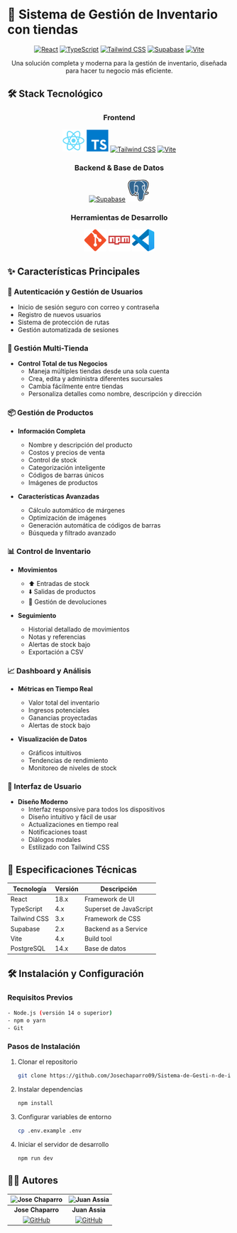   # 🏪 Sistema de Gestión de Inventario con tiendas

<div align="center">

[![React](https://img.shields.io/badge/React-20232A?style=for-the-badge&logo=react&logoColor=61DAFB)](https://reactjs.org/)
[![TypeScript](https://img.shields.io/badge/TypeScript-007ACC?style=for-the-badge&logo=typescript&logoColor=white)](https://www.typescriptlang.org/)
[![Tailwind CSS](https://img.shields.io/badge/Tailwind_CSS-38B2AC?style=for-the-badge&logo=tailwind-css&logoColor=white)](https://tailwindcss.com/)
[![Supabase](https://img.shields.io/badge/Supabase-181818?style=for-the-badge&logo=supabase&logoColor=white)](https://supabase.io/)
[![Vite](https://img.shields.io/badge/Vite-646CFF?style=for-the-badge&logo=vite&logoColor=white)](https://vitejs.dev/)

Una solución completa y moderna para la gestión de inventario, diseñada para hacer tu negocio más eficiente.

</div>

## 🛠️ Stack Tecnológico

<div align="center">

### Frontend
[<img src="https://raw.githubusercontent.com/devicons/devicon/master/icons/react/react-original.svg" width="50" height="50" alt="React">](https://reactjs.org/)
[<img src="https://raw.githubusercontent.com/devicons/devicon/master/icons/typescript/typescript-original.svg" width="50" height="50" alt="TypeScript">](https://www.typescriptlang.org/)
[<img src="https://upload.wikimedia.org/wikipedia/commons/d/d5/Tailwind_CSS_Logo.svg" width="50" height="50" alt="Tailwind CSS">](https://tailwindcss.com/)
[<img src="https://vitejs.dev/logo.svg" width="50" height="50" alt="Vite">](https://vitejs.dev/)

### Backend & Base de Datos
[<img src="https://d2eip9sf3oo6c2.cloudfront.net/tags/images/000/001/299/square_480/supabase-logo-icon_1.png" width="50" height="50" alt="Supabase">](https://supabase.io/)
[<img src="https://raw.githubusercontent.com/devicons/devicon/master/icons/postgresql/postgresql-original.svg" width="50" height="50" alt="PostgreSQL">](https://www.postgresql.org/)

### Herramientas de Desarrollo
[<img src="https://raw.githubusercontent.com/devicons/devicon/master/icons/git/git-original.svg" width="50" height="50" alt="Git">](https://git-scm.com/)
[<img src="https://raw.githubusercontent.com/devicons/devicon/master/icons/npm/npm-original-wordmark.svg" width="50" height="50" alt="npm">](https://www.npmjs.com/)
[<img src="https://raw.githubusercontent.com/devicons/devicon/master/icons/vscode/vscode-original.svg" width="50" height="50" alt="VSCode">](https://code.visualstudio.com/)

</div>

## ✨ Características Principales

### 🔐 Autenticación y Gestión de Usuarios
- Inicio de sesión seguro con correo y contraseña
- Registro de nuevos usuarios
- Sistema de protección de rutas
- Gestión automatizada de sesiones

### 🏢 Gestión Multi-Tienda
* **Control Total de tus Negocios**
  - Maneja múltiples tiendas desde una sola cuenta
  - Crea, edita y administra diferentes sucursales
  - Cambia fácilmente entre tiendas
  - Personaliza detalles como nombre, descripción y dirección

### 📦 Gestión de Productos
* **Información Completa**
  - Nombre y descripción del producto
  - Costos y precios de venta
  - Control de stock
  - Categorización inteligente
  - Códigos de barras únicos
  - Imágenes de productos
  
* **Características Avanzadas**
  - Cálculo automático de márgenes
  - Optimización de imágenes
  - Generación automática de códigos de barras
  - Búsqueda y filtrado avanzado

### 📊 Control de Inventario
* **Movimientos**
  - ⬆️ Entradas de stock
  - ⬇️ Salidas de productos
  - 🔄 Gestión de devoluciones
  
* **Seguimiento**
  - Historial detallado de movimientos
  - Notas y referencias
  - Alertas de stock bajo
  - Exportación a CSV

### 📈 Dashboard y Análisis
* **Métricas en Tiempo Real**
  - Valor total del inventario
  - Ingresos potenciales
  - Ganancias proyectadas
  - Alertas de stock bajo

* **Visualización de Datos**
  - Gráficos intuitivos
  - Tendencias de rendimiento
  - Monitoreo de niveles de stock

### 💫 Interfaz de Usuario
* **Diseño Moderno**
  - Interfaz responsive para todos los dispositivos
  - Diseño intuitivo y fácil de usar
  - Actualizaciones en tiempo real
  - Notificaciones toast
  - Diálogos modales
  - Estilizado con Tailwind CSS

## 🚀 Especificaciones Técnicas

<div align="center">

| Tecnología | Versión | Descripción |
|------------|---------|-------------|
| React | 18.x | Framework de UI |
| TypeScript | 4.x | Superset de JavaScript |
| Tailwind CSS | 3.x | Framework de CSS |
| Supabase | 2.x | Backend as a Service |
| Vite | 4.x | Build tool |
| PostgreSQL | 14.x | Base de datos |

</div>

## 🛠️ Instalación y Configuración

### Requisitos Previos
```bash
- Node.js (versión 14 o superior)
- npm o yarn
- Git
```

### Pasos de Instalación
1. Clonar el repositorio
   ```bash
   git clone https://github.com/Josechaparro09/Sistema-de-Gesti-n-de-inventario-con-tiendas
   ```

2. Instalar dependencias
   ```bash
   npm install
   ```

3. Configurar variables de entorno
   ```bash
   cp .env.example .env
   ```

4. Iniciar el servidor de desarrollo
   ```bash
   npm run dev
   ```

## 👨‍💻 Autores

<div align="center">

| <img src="https://github.com/Josechaparro09.png" width="100" height="100" alt="Jose Chaparro"> | <img src="https://github.com/Jassia627.png" width="100" height="100" alt="Juan Assia"> |
|:---:|:---:|
| **Jose Chaparro** | **Juan Assia** |
| [![GitHub](https://img.shields.io/badge/GitHub-100000?style=for-the-badge&logo=github&logoColor=white)](https://github.com/Josechaparro09/) | [![GitHub](https://img.shields.io/badge/GitHub-100000?style=for-the-badge&logo=github&logoColor=white)](https://github.com/Jassia627/) |

</div>

